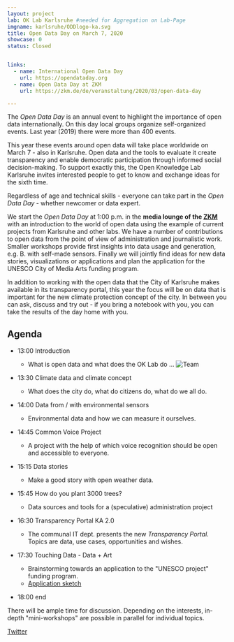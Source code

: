 ```yaml
---
layout: project
lab: OK Lab Karlsruhe #needed for Aggregation on Lab-Page
imgname: karlsruhe/ODDlogo-ka.svg
title: Open Data Day on March 7, 2020
showcase: 0
status: Closed


links:
  - name: International Open Data Day
    url: https://opendataday.org
  - name: Open Data Day at ZKM
    url: https://zkm.de/de/veranstaltung/2020/03/open-data-day

---
```


The *Open Data Day* is an annual event to highlight the importance of open data internationally. On this day local groups organize self-organized events. Last year (2019) there were more than 400 events.

This year these events around open data will take place worldwide on March 7 - also in Karlsruhe. Open data and the tools to evaluate it create transparency and enable democratic participation through informed social decision-making. To support exactly this, the Open Knowledge Lab Karlsruhe invites interested people to get to know and exchange ideas for the sixth time.

Regardless of age and technical skills - everyone can take part in the *Open Data Day* - whether newcomer or data expert.

We start the *Open Data Day* at 1:00 p.m. in the **media lounge of the [ZKM](https://www.openstreetmap.org/way/224089410)** with an introduction to the world of open data using the example of current projects from Karlsruhe and other labs. We have a number of contributions to open data from the point of view of administration and journalistic work. Smaller workshops provide first insights into data usage and generation, e.g. B. with self-made sensors. Finally we will jointly find ideas for new data stories, visualizations or applications and plan the application for the UNESCO City of Media Arts funding program.

In addition to working with the open data that the City of Karlsruhe makes available in its transparency portal, this year the focus will be on data that is important for the new climate protection concept of the city. In between you can ask, discuss and try out - if you bring a notebook with you, you can take the results of the day home with you.

## Agenda
  * 13:00 Introduction
    * What is open data and what does the OK Lab do ...
![Team](/data/odd20/odd2020.jpg)

  * 13:30 Climate data and climate concept
    * What does the city do, what do citizens do, what do we all do.
  * 14:00 Data from / with environmental sensors
    * Environmental data and how we can measure it ourselves.
  * 14:45 Common Voice Project
    * A project with the help of which voice recognition should be open and accessible to everyone.
  * 15:15 Data stories
    * Make a good story with open weather data.
  * 15:45 How do you plant 3000 trees?
    * Data sources and tools for a (speculative) administration project
  * 16:30 Transparency Portal KA 2.0
    * The communal IT dept. presents the new *Transparency Portal*. Topics are data, use cases, opportunities and wishes.
  * 17:30 Touching Data - Data + Art
    * Brainstorming towards an application to the "UNESCO project" funding program.
    * [Application sketch](/data/odd20/antrag_en.pdf)
  * 18:00 end

There will be ample time for discussion.
Depending on the interests, in-depth "mini-workshops" are possible in parallel for individual topics.

[Twitter](https://twitter.com/hashtag/ka2020opendata)


